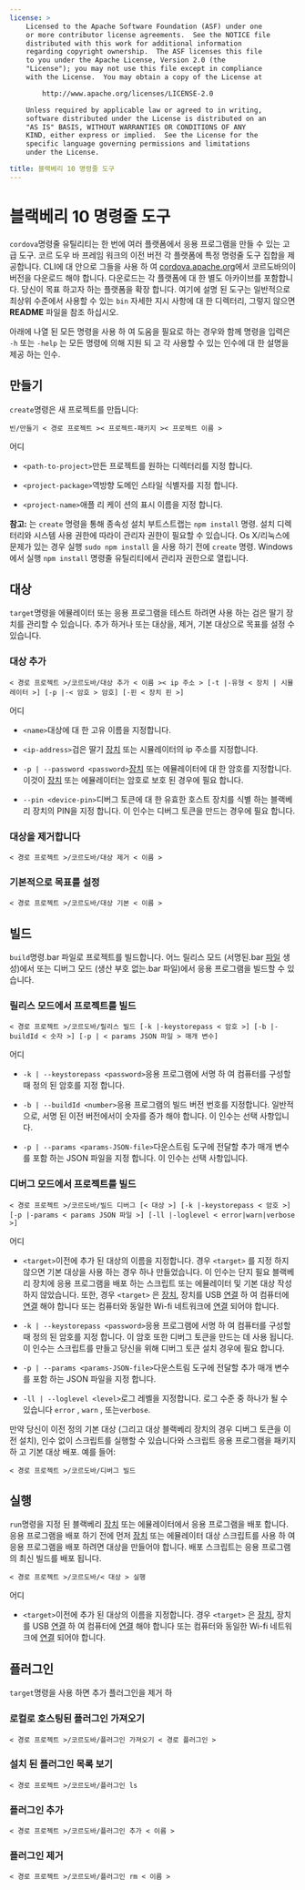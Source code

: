 ```yaml
---
license: >
    Licensed to the Apache Software Foundation (ASF) under one
    or more contributor license agreements.  See the NOTICE file
    distributed with this work for additional information
    regarding copyright ownership.  The ASF licenses this file
    to you under the Apache License, Version 2.0 (the
    "License"); you may not use this file except in compliance
    with the License.  You may obtain a copy of the License at

        http://www.apache.org/licenses/LICENSE-2.0

    Unless required by applicable law or agreed to in writing,
    software distributed under the License is distributed on an
    "AS IS" BASIS, WITHOUT WARRANTIES OR CONDITIONS OF ANY
    KIND, either express or implied.  See the License for the
    specific language governing permissions and limitations
    under the License.

title: 블랙베리 10 명령줄 도구
---
```


# 블랙베리 10 명령줄 도구

`cordova`명령줄 유틸리티는 한 번에 여러 플랫폼에서 응용 프로그램을 만들 수 있는 고급 도구. 코르 도우 바 프레임 워크의 이전 버전 각 플랫폼에 특정 명령줄 도구 집합을 제공합니다. CLI에 대 안으로 그들을 사용 하 여 [cordova.apache.org][1]에서 코르도바의이 버전을 다운로드 해야 합니다. 다운로드는 각 플랫폼에 대 한 별도 아카이브를 포함합니다. 당신이 목표 하고자 하는 플랫폼을 확장 합니다. 여기에 설명 된 도구는 일반적으로 최상위 수준에서 사용할 수 있는 `bin` 자세한 지시 사항에 대 한 디렉터리, 그렇지 않으면 **README** 파일을 참조 하십시오.

 [1]: http://cordova.apache.org

아래에 나열 된 모든 명령을 사용 하 여 도움을 필요로 하는 경우와 함께 명령을 입력은 `-h` 또는 `-help` 는 모든 명령에 의해 지원 되 고 각 사용할 수 있는 인수에 대 한 설명을 제공 하는 인수.

## 만들기

`create`명령은 새 프로젝트를 만듭니다:

    빈/만들기 < 경로 프로젝트 >< 프로젝트-패키지 >< 프로젝트 이름 >
    

어디

*   `<path-to-project>`만든 프로젝트를 원하는 디렉터리를 지정 합니다.

*   `<project-package>`역방향 도메인 스타일 식별자를 지정 합니다.

*   `<project-name>`애플 리 케이 션의 표시 이름을 지정 합니다.

**참고:** 는 `create` 명령을 통해 종속성 설치 부트스트랩는 `npm install` 명령. 설치 디렉터리와 시스템 사용 권한에 따라이 관리자 권한이 필요할 수 있습니다. Os X/리눅스에 문제가 있는 경우 실행 `sudo npm install` 을 사용 하기 전에 `create` 명령. Windows에서 실행 `npm install` 명령줄 유틸리티에서 관리자 권한으로 열립니다.

## 대상

`target`명령을 에뮬레이터 또는 응용 프로그램을 테스트 하려면 사용 하는 검은 딸기 장치를 관리할 수 있습니다. 추가 하거나 또는 대상을, 제거, 기본 대상으로 목표를 설정 수 있습니다.

### 대상 추가

    < 경로 프로젝트 >/코르도바/대상 추가 < 이름 >< ip 주소 > [-t |-유형 < 장치 | 시뮬레이터 >] [-p |-< 암호 > 암호] [-핀 < 장치 핀 >]
    

어디

*   `<name>`대상에 대 한 고유 이름을 지정합니다.

*   `<ip-address>`검은 딸기 [장치](../../../cordova/device/device.html) 또는 시뮬레이터의 ip 주소를 지정합니다.

*   `-p | --password <password>`[장치](../../../cordova/device/device.html) 또는 에뮬레이터에 대 한 암호를 지정합니다. 이것이 [장치](../../../cordova/device/device.html) 또는 에뮬레이터는 암호로 보호 된 경우에 필요 합니다.

*   `--pin <device-pin>`디버그 토큰에 대 한 유효한 호스트 장치를 식별 하는 블랙베리 장치의 PIN을 지정 합니다. 이 인수는 디버그 토큰을 만드는 경우에 필요 합니다.

### 대상을 제거합니다

    < 경로 프로젝트 >/코르도바/대상 제거 < 이름 >
    

### 기본적으로 목표를 설정

    < 경로 프로젝트 >/코르도바/대상 기본 < 이름 >
    

## 빌드

`build`명령.bar 파일로 프로젝트를 빌드합니다. 어느 릴리스 모드 (서명된.bar [파일](../../../cordova/file/fileobj/fileobj.html) 생성)에서 또는 디버그 모드 (생산 부호 없는.bar 파일)에서 응용 프로그램을 빌드할 수 있습니다.

### 릴리스 모드에서 프로젝트를 빌드

    < 경로 프로젝트 >/코르도바/릴리스 빌드 [-k |-keystorepass < 암호 >] [-b |-buildId < 숫자 >] [-p | < params JSON 파일 > 매개 변수]
    

어디

*   `-k | --keystorepass <password>`응용 프로그램에 서명 하 여 컴퓨터를 구성할 때 정의 된 암호를 지정 합니다.

*   `-b | --buildId <number>`응용 프로그램의 빌드 버전 번호를 지정합니다. 일반적으로, 서명 된 이전 버전에서이 숫자를 증가 해야 합니다. 이 인수는 선택 사항입니다.

*   `-p | --params <params-JSON-file>`다운스트림 도구에 전달할 추가 매개 변수를 포함 하는 JSON 파일을 지정 합니다. 이 인수는 선택 사항입니다.

### 디버그 모드에서 프로젝트를 빌드

    < 경로 프로젝트 >/코르도바/빌드 디버그 [< 대상 >] [-k |-keystorepass < 암호 >] [-p |-params < params JSON 파일 >] [-ll |-loglevel < error|warn|verbose >]
    

어디

*   `<target>`이전에 추가 된 대상의 이름을 지정합니다. 경우 `<target>` 를 지정 하지 않으면 기본 대상을 사용 하는 경우 하나 만들었습니다. 이 인수는 단지 필요 블랙베리 장치에 응용 프로그램을 배포 하는 스크립트 또는 에뮬레이터 및 기본 대상 작성 하지 않았습니다. 또한, 경우 `<target>` 은 [장치](../../../cordova/device/device.html), 장치를 USB [연결](../../../cordova/connection/connection.html) 하 여 컴퓨터에 [연결](../../../cordova/connection/connection.html) 해야 합니다 또는 컴퓨터와 동일한 Wi-fi 네트워크에 [연결](../../../cordova/connection/connection.html) 되어야 합니다.

*   `-k | --keystorepass <password>`응용 프로그램에 서명 하 여 컴퓨터를 구성할 때 정의 된 암호를 지정 합니다. 이 암호 또한 디버그 토큰을 만드는 데 사용 됩니다. 이 인수는 스크립트를 만들고 당신을 위해 디버그 토큰 설치 경우에 필요 합니다.

*   `-p | --params <params-JSON-file>`다운스트림 도구에 전달할 추가 매개 변수를 포함 하는 JSON 파일을 지정 합니다.

*   `-ll | --loglevel <level>`로그 레벨을 지정합니다. 로그 수준 중 하나가 될 수 있습니다 `error` , `warn` , 또는`verbose`.

만약 당신이 이전 정의 기본 대상 (그리고 대상 블랙베리 장치의 경우 디버그 토큰을 이전 설치), 인수 없이 스크립트를 실행할 수 있습니다와 스크립트 응용 프로그램을 패키지 하 고 기본 대상 배포. 예를 들어:

    < 경로 프로젝트 >/코르도바/디버그 빌드
    

## 실행

`run`명령을 지정 된 블랙베리 [장치](../../../cordova/device/device.html) 또는 에뮬레이터에서 응용 프로그램을 배포 합니다. 응용 프로그램을 배포 하기 전에 먼저 [장치](../../../cordova/device/device.html) 또는 에뮬레이터 대상 스크립트를 사용 하 여 응용 프로그램을 배포 하려면 대상을 만들어야 합니다. 배포 스크립트는 응용 프로그램의 최신 빌드를 배포 됩니다.

    < 경로 프로젝트 >/코르도바/< 대상 > 실행
    

어디

*   `<target>`이전에 추가 된 대상의 이름을 지정합니다. 경우 `<target>` 은 [장치](../../../cordova/device/device.html), 장치를 USB [연결](../../../cordova/connection/connection.html) 하 여 컴퓨터에 [연결](../../../cordova/connection/connection.html) 해야 합니다 또는 컴퓨터와 동일한 Wi-fi 네트워크에 [연결](../../../cordova/connection/connection.html) 되어야 합니다.

## 플러그인

`target`명령을 사용 하면 추가 플러그인을 제거 하

### 로컬로 호스팅된 플러그인 가져오기

    < 경로 프로젝트 >/코르도바/플러그인 가져오기 < 경로 플러그인 >
    

### 설치 된 플러그인 목록 보기

    < 경로 프로젝트 >/코르도바/플러그인 ls
    

### 플러그인 추가

    < 경로 프로젝트 >/코르도바/플러그인 추가 < 이름 >
    

### 플러그인 제거

    < 경로 프로젝트 >/코르도바/플러그인 rm < 이름 >